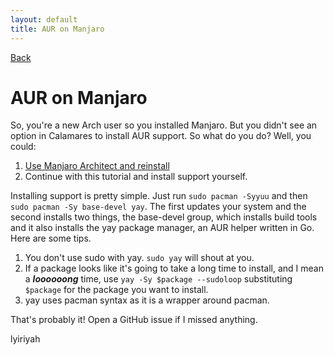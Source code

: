 ```yaml
---
layout: default
title: AUR on Manjaro
---
```

<a href="../stuff.html" class=current>Back</a>

# AUR on Manjaro
So, you're a new Arch user so you installed Manjaro. But you didn't see an option in Calamares to install AUR support. So what do you do? Well, you could:  
1. <a href="/stuff/stupid.html" class=current>Use Manjaro Architect and reinstall</a>
2. Continue with this tutorial and install support yourself.

Installing support is pretty simple. Just run `sudo pacman -Syyuu` and then `sudo pacman -Sy base-devel yay`. The first updates your system and the second installs two things, the base-devel group, which installs build tools and it also installs the yay package manager, an AUR helper written in Go. Here are some tips.

1. You don't use sudo with yay. `sudo yay` will shout at you.
2. If a package looks like it's going to take a long time to install, and I mean a ***loooooong*** time, use `yay -Sy $package --sudoloop` substituting `$package` for the package you want to install.
3. yay uses pacman syntax as it is a wrapper around pacman.

That's probably it! Open a GitHub issue if I missed anything.

lyiriyah
